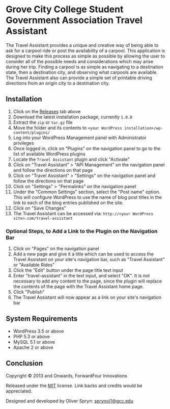 Grove City College Student Government Association Travel Assistant
===

The Travel Assistant provides a unique and creative way of being able to ask for a carpool ride or post the availability of a carpool. This application is designed to make this process as simple as possible by allowing the user to consider all of the possible needs and considerations which may arise during her trip. Finding a carpool is as simple as navigating to a destination state, then a destination city, and observing what carpools are available. The Travel Assistant also can provide a simple set of printable driving directions from an origin city to a destination city.

Installation
---

1. Click on the [Releases][1] tab above
2. Download the latest installation package, currently `1.0.0`
3. Extract the `zip` or `tar.gz` file
4. Move the folder and its contents to `<your WordPress installation>/wp-content/plugins/`
5. Log into your WordPress Management panel with Administrator privileges
6. Once logged in, click on "Plugins" on the navigation panel to go to the list of available WordPress plugins
7. Locate the `Travel Assistant` plugin and click "Activate"
8. Click on "Travel Assistant" > "API Management" on the navigation panel and follow the directions on that page
9. Click on "Travel Assistant" > "Settings" on the navigation panel and follow the directions on that page
10. Click on "Settings" > "Permalinks" on the navigation panel
11. Under the "Common Settings" section, select the "Post name" option. This will configure WordPress to use the name of blog post titles in the link to each of the blog entries published on the site.
12. Click on "Save Changes"
13. The Travel Assistant can be accessed via: `http://<your WordPress site>.com/travel-assistant`

### Optional Steps, to Add a Link to the Plugin on the Navigation Bar

1. Click on "Pages" on the navigation panel
2. Add a new page and give it a title which can be used to access the Travel Assistant on your site's navigation bar, such as "Travel Assistant" or "Available Rides"
3. Click the "Edit" button under the page title text input
4. Enter "travel-assistant" in the text input, and select "OK". It is not necessary to add any content to the page, since the plugin will replace the contents of the page with the Travel Assistant home page.
5. Click "Publish"
6. The Travel Assistant will now appear as a link on your site's navigation bar

System Requirements
---

* WordPress 3.5 or above
* PHP 5.3 or above
* MySQL 5.1 or above
* Apache 2 or above

Conclusion
---

Copyright &copy; 2013 and Onwards, ForwardFour Innovations

Released under the [MIT][2] license. Link backs and credits would be appreciated.

Designed and developed by Oliver Spryn: sprynoj1@gcc.edu


[1]: https://github.com/ffiadmin/travel-assistant/releases
[2]: http://opensource.org/licenses/MIT
